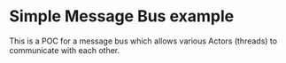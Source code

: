 # Simple Message Bus example

This is a POC for a message bus which allows various Actors (threads) to communicate with each other.    